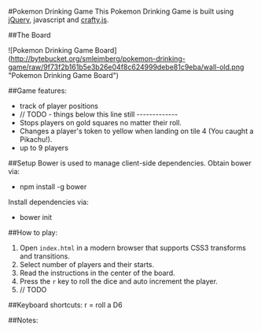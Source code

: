 #Pokemon Drinking Game
This Pokemon Drinking Game is built using [jQuery](http://jquery.com), javascript and [crafty.js](http://craftyjs.com/).

##The Board

![Pokemon Drinking Game Board] (http://bytebucket.org/smleimberg/pokemon-drinking-game/raw/9f73f2b161b5e3b26e04f8c624999debe81c9eba/wall-old.png "Pokemon Drinking Game Board")

##Game features:

- track of player positions
- // TODO - things below this line still -------------
- Stops players on gold squares no matter their roll.
- Changes a player's token to yellow when landing on tile 4 (You caught a Pikachu!).
- up to 9 players

##Setup
Bower is used to manage client-side dependencies.  Obtain bower via:
- npm install -g bower

Install dependencies via:
- bower init

##How to play:

1. Open `index.html` in a modern browser that supports CSS3 transforms and transitions.
2. Select number of players and their starts.
3. Read the instructions in the center of the board.
4. Press the `r` key to roll the dice and auto increment the player.
5. // TODO

##Keyboard shortcuts:
	r = roll a D6

##Notes:


